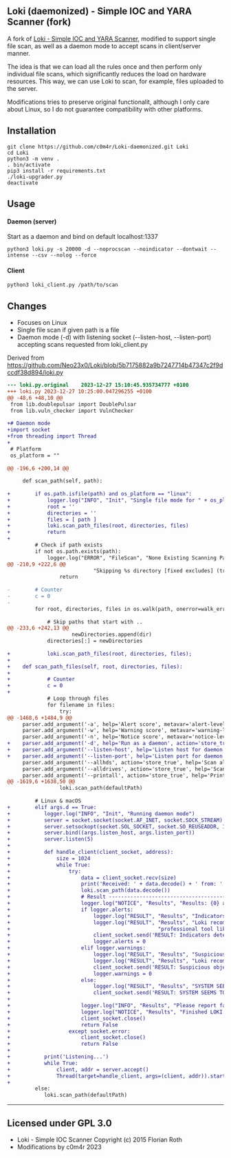 ## Loki (daemonized) - Simple IOC and YARA Scanner (fork)

A fork of [Loki - Simple IOC and YARA Scanner](https://github.com/Neo23x0/Loki), modified to support single file scan, as well as a daemon mode to accept scans in client/server manner.

The idea is that we can load all the rules once and then perform only individual file scans, which significantly reduces the load on hardware resources. This way, we can use Loki to scan, for example, files uploaded to the server.

Modifications tries to preserve original functionalit, although I only care about Linux, so I do not guarantee compatibility with other platforms.

## Installation

```
git clone https://github.com/c0m4r/Loki-daemonized.git Loki
cd Loki
python3 -m venv .
. bin/activate
pip3 install -r requirements.txt
./loki-upgrader.py
deactivate
```

## Usage

#### Daemon (server)

Start as a daemon and bind on default localhost:1337

```
python3 loki.py -s 20000 -d --noprocscan --noindicator --dontwait --intense --csv --nolog --force
```

#### Client

```
python3 loki_client.py /path/to/scan
```

## Changes

* Focuses on Linux
* Single file scan if given path is a file
* Daemon mode (-d) with listening socket (--listen-host, --listen-port) accepting scans requested from loki_client.py

Derived from https://github.com/Neo23x0/Loki/blob/5b7175882a9b7247714b47347c2f9dccdf38d894/loki.py

```diff
--- loki.py.original	2023-12-27 15:10:45.935734777 +0100
+++ loki.py	2023-12-27 10:25:00.047296255 +0100
@@ -48,6 +48,10 @@
 from lib.doublepulsar import DoublePulsar
 from lib.vuln_checker import VulnChecker
 
+# Daemon mode
+import socket
+from threading import Thread
+
 # Platform
 os_platform = ""
 
@@ -196,6 +200,14 @@
 
     def scan_path(self, path):
 
+        if os.path.isfile(path) and os_platform == "linux":
+            logger.log("INFO", "Init", "Single file mode for " + os_platform)
+            root = ''
+            directories = ''
+            files = [ path ]
+            loki.scan_path_files(root, directories, files)
+            return
+
         # Check if path exists
         if not os.path.exists(path):
             logger.log("ERROR", "FileScan", "None Existing Scanning Path %s ...  " % path)
@@ -210,9 +222,6 @@
                            "Skipping %s directory [fixed excludes] (try using --force, --allhds or --alldrives)" % skip)
                 return
 
-        # Counter
-        c = 0
-
         for root, directories, files in os.walk(path, onerror=walk_error, followlinks=False):
 
             # Skip paths that start with ..
@@ -233,6 +242,13 @@
                     newDirectories.append(dir)
             directories[:] = newDirectories
 
+            loki.scan_path_files(root, directories, files);
+
+    def scan_path_files(self, root, directories, files):
+
+            # Counter
+            c = 0
+
             # Loop through files
             for filename in files:
                 try:
@@ -1468,6 +1484,9 @@
     parser.add_argument('-a', help='Alert score', metavar='alert-level', default=100)
     parser.add_argument('-w', help='Warning score', metavar='warning-level', default=60)
     parser.add_argument('-n', help='Notice score', metavar='notice-level', default=40)
+    parser.add_argument('-d', help='Run as a daemon', action='store_true', default=False)
+    parser.add_argument('--listen-host', help='Listen host for daemon mode', metavar='listen-host', default='localhost')
+    parser.add_argument('--listen-port', help='Listen port for daemon mode', metavar='listen-port', type=int, default=1337)
     parser.add_argument('--allhds', action='store_true', help='Scan all local hard drives (Windows only)', default=False)
     parser.add_argument('--alldrives', action='store_true', help='Scan all drives (including network drives and removable media)', default=False)
     parser.add_argument('--printall', action='store_true', help='Print all files that are scanned', default=False)
@@ -1619,6 +1638,50 @@
                 loki.scan_path(defaultPath)
 
         # Linux & macOS
+        elif args.d == True:
+           logger.log("INFO", "Init", "Running daemon mode")
+           server = socket.socket(socket.AF_INET, socket.SOCK_STREAM)
+           server.setsockopt(socket.SOL_SOCKET, socket.SO_REUSEADDR, 1)
+           server.bind((args.listen_host, args.listen_port))
+           server.listen(5)
+              
+           def handle_client(client_socket, address):
+               size = 1024
+               while True:
+                   try:
+                       data = client_socket.recv(size)
+                       print('Received: ' + data.decode() + ' from: ' + str(address[0]) + ':' + str(address[1]))
+                       loki.scan_path(data.decode())
+                       # Result ----------------------------------------------------------
+                       logger.log("NOTICE", "Results", "Results: {0} alerts, {1} warnings, {2} notices".format(logger.alerts, logger.warnings, logger.notices))
+                       if logger.alerts:
+                           logger.log("RESULT", "Results", "Indicators detected!")
+                           logger.log("RESULT", "Results", "Loki recommends checking the elements on virustotal.com or Google and triage with a "
+                                                "professional tool like THOR https://nextron-systems.com/thor in corporate networks.")
+                           client_socket.send('RESULT: Indicators detected!'.encode())
+                           logger.alerts = 0
+                       elif logger.warnings:
+                           logger.log("RESULT", "Results", "Suspicious objects detected!")
+                           logger.log("RESULT", "Results", "Loki recommends a deeper analysis of the suspicious objects.")
+                           client_socket.send('RESULT: Suspicious objects detected!'.encode())
+                           logger.warnings = 0
+                       else:
+                           logger.log("RESULT", "Results", "SYSTEM SEEMS TO BE CLEAN.")
+                           client_socket.send('RESULT: SYSTEM SEEMS TO BE CLEAN.'.encode())
+
+                       logger.log("INFO", "Results", "Please report false positives via https://github.com/Neo23x0/signature-base")
+                       logger.log("NOTICE", "Results", "Finished LOKI Scan SYSTEM: %s TIME: %s" % (getHostname(os_platform), getSyslogTimestamp()))
+                       client_socket.close()
+                       return False
+                   except socket.error:
+                       client_socket.close()
+                       return False
+
+           print('Listening...')
+           while True:
+               client, addr = server.accept()
+               Thread(target=handle_client, args=(client, addr)).start()
+
         else:
            loki.scan_path(defaultPath)
```

---
## Licensed under GPL 3.0
* Loki - Simple IOC Scanner Copyright (c) 2015 Florian Roth
* Modifications by c0m4r 2023
